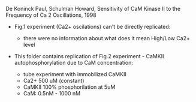 De Koninck Paul, Schulman Howard, Sensitivity of CaM Kinase II to the Frequency of Ca 2 Oscillations, 1998

* Fig.1 experiment (Ca2+ oscilations) can't be directly replicated:
  * there were no information about what does it mean High/Low Ca2+ level
  
* This folder contains replication of Fig.2 experiment - CaMKII autophosphorylation due to CaM concentration:
  * tube experiment with immobilized CaMKII
  * Ca2+ 500 uM (constant)
  * CaMKII 100% phosphorilation at 5uM
  * CaM: 0.5nM - 1000 nM
